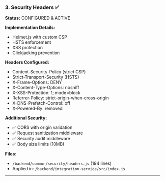 ### 3. Security Headers ✅

**Status:** CONFIGURED & ACTIVE

**Implementation Details:**

- Helmet.js with custom CSP
- HSTS enforcement
- XSS protection
- Clickjacking prevention

**Headers Configured:**

- Content-Security-Policy (strict CSP)
- Strict-Transport-Security (HSTS)
- X-Frame-Options: DENY
- X-Content-Type-Options: nosniff
- X-XSS-Protection: 1; mode=block
- Referrer-Policy: strict-origin-when-cross-origin
- X-DNS-Prefetch-Control: off
- X-Powered-By: removed

**Additional Security:**

- ✅ CORS with origin validation
- ✅ Request sanitization middleware
- ✅ Security audit middleware
- ✅ Body size limits (10MB)

**Files:**

- `/backend/common/security/headers.js` (194 lines)
- Applied in: `/backend/integration-service/src/index.js`

---
